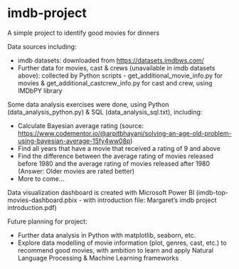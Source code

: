 # imdb-project
A simple project to identify good movies for dinners

Data sources including:
  - imdb datasets: downloaded from https://datasets.imdbws.com/ 
  - Further data for movies, cast & crews (unavailable in imdb datasets above): collected by Python scripts - get_additional_movie_info.py for movies & get_additional_castcrew_info.py for cast and crew, using IMDbPY library

Some data analysis exercises were done, using Python (data_analysis_python.py) & SQL (data_analysis_sql.txt), including:
  - Calculate Bayesian average rating (source: https://www.codementor.io/@arpitbhayani/solving-an-age-old-problem-using-bayesian-average-15fy4ww08p)
  - Find all years that have a movie that received a rating of 9 and above
  - Find the difference between the average rating of movies released before 1980 and the average rating of movies released after 1980 (Answer: Older movies are rated better)
  - More to come...

Data visualization dashboard is created with Microsoft Power BI (imdb-top-movies-dashboard.pbix - with introduction file: Margaret’s imdb project introduction.pdf)

Future planning for project:
  - Further data analysis in Python with matplotlib, seaborn, etc.
  - Explore data modelling of movie information (plot, genres, cast, etc.) to recommend good movies, with ambition to learn and apply Natural Language Processing & Machine Learning frameworks

